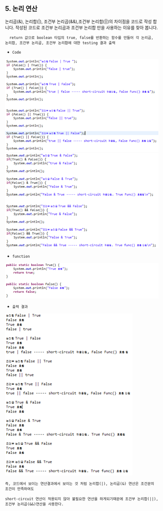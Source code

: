 ## 5. 논리 연산
  논리곱(&), 논리합(|), 조건부 논리곱(&&),조건부 논리합(||)의 차이점을 코드로 작성 합니다.
  작성된 코드로 조건부 논리곱과 조건부 논리합 만을 사용하는 이유를 찾아 봅니다.

  ```
    return 값으로 boolean 타입의 true, false를 반환하는 함수를 만들어 각 논리곱, 논리합, 조건부 논리곱, 조건부 논리합에 대한 testing 결과 출력  
  ```
  + `Code`
  <img src="../pictures/5/LogicalOperation1.PNG">
  <img src="../pictures/5/LogicalOperation2.PNG">
  <br>

  + `function`
  <img src="../pictures/5/LogicalOperation3.PNG">
  <br>

  + `출력 결과`
  <img src="../pictures/5/LogicalOperation4.PNG">

  ```
  즉, 코드에서 보이는 연산결과에서 보이는 것 처럼 논리합(|), 논리곱(&) 연산은 조건문의 조건이 만족하여도

  short-circuit 연산이 적용되지 않아 불필요한 연산을 하게되기때문에 조건부 논리합(||), 조건부 논리곱(&&)연산을 사용한다.
  ```
  <br>
